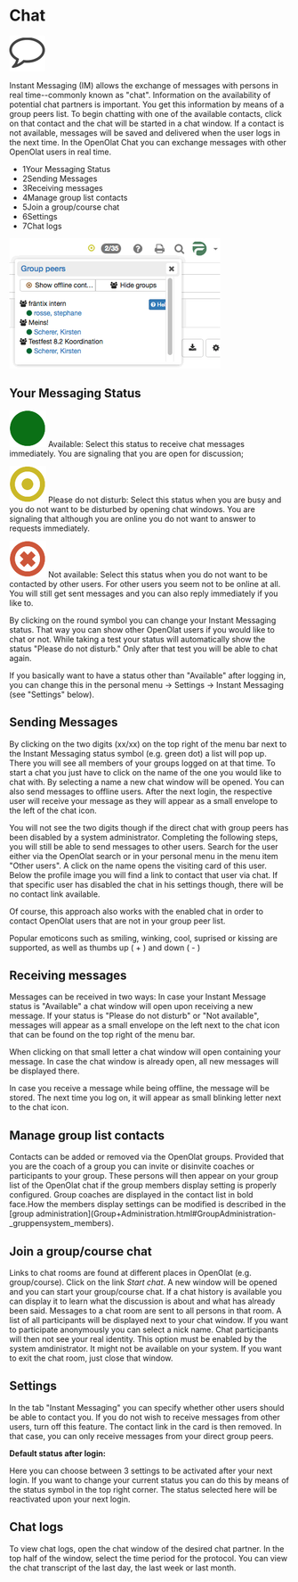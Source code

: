# Chat

![](assets/chat_icon.png)

Instant Messaging (IM) allows the exchange of messages with persons in real
time--commonly known as "chat". Information on the availability of potential
chat partners is important. You get this information by means of a group peers
list. To begin chatting with one of the available contacts, click on that
contact and the chat will be started in a chat window. If a contact is not
available, messages will be saved and delivered when the user logs in the next
time.  In the OpenOlat Chat you can exchange messages with other OpenOlat
users in real time.

  

  

  

  * 1Your Messaging Status
  * 2Sending Messages
  * 3Receiving messages
  * 4Manage group list contacts
  * 5Join a group/course chat
  * 6Settings
  * 7Chat logs

  

![](assets/chat_group.gif)

## Your Messaging Status

![](assets/available.png)
Available: Select this status to receive chat messages immediately. You are
signaling that you are open for discussion;

![](assets/nodisturb.png)
Please do not disturb: Select this status when you are busy and you do not
want to be disturbed by opening chat windows. You are signaling that although
you are online you do not want to answer to requests immediately.

![](assets/notavailable.png)
Not available: Select this status when you do not want to be contacted by
other users. For other users you seem not to be online at all. You will still
get sent messages and you can also reply immediately if you like to.

By clicking on the round symbol you can change your Instant Messaging status.
That way you can show other OpenOlat users if you would like to chat or not.
While taking a test your status will automatically show the status "Please do
not disturb." Only after that test you will be able to chat again.

If you basically want to have a status other than "Available" after logging
in, you can change this in the personal menu → Settings → Instant Messaging
(see "Settings" below).

  

## Sending Messages

By clicking on the two digits (xx/xx) on the top right of the menu bar next to
the Instant Messaging status symbol (e.g. green dot) a list will pop up. There
you will see all members of your groups logged on at that time. To start a
chat you just have to click on the name of the one you would like to chat
with. By selecting a name a new chat window will be opened.  You can also send
messages to offline users. After the next login, the respective user will
receive your message as they will appear as a small envelope to the left of
the chat icon.

You will not see the two digits though if the direct chat with group peers has
been disabled by a system administrator. Completing the following steps, you
will still be able to send messages to other users. Search for the user either
via the OpenOlat search or in your personal menu in the menu item "Other
users". A click on the name opens the visiting card of this user. Below the
profile image you will find a link to contact that user via chat. If that
specific user has disabled the chat in his settings though, there will be no
contact link available.

Of course, this approach also works with the enabled chat in order to contact
OpenOlat users that are not in your group peer list.

Popular emoticons such as smiling, winking, cool, suprised or kissing are
supported, as well as thumbs up ( + ) and down ( - )

## Receiving messages

Messages can be received in two ways: In case your Instant Message status is
"Available" a chat window will open upon receiving a new message. If your
status is "Please do not disturb" or "Not available", messages will appear as
a small envelope on the left next to the chat icon that can be found on the
top right of the menu bar.

When clicking on that small letter a chat window will open containing your
message. In case the chat window is already open, all new messages will be
displayed there.

In case you receive a message while being offline, the message will be stored.
The next time you log on, it will appear as small blinking letter next to the
chat icon.

## Manage group list contacts

Contacts can be added or removed via the OpenOlat groups. Provided that you
are the coach of a group you can invite or disinvite coaches or participants
to your group. These persons will then appear on your group list of the
OpenOlat chat if the group members display setting is properly configured.
Group coaches are displayed in the contact list in bold face.How the members
display settings can be modified is described in the [group
administration](Group+Administration.html#GroupAdministration-
_gruppensystem_members).

## Join a group/course chat

Links to chat rooms are found at different places in OpenOlat (e.g.
group/course). Click on the link _Start chat_. A new window will be opened and
you can start your group/course chat. If a chat history is available you can
display it to learn what the discussion is about and what has already been
said. Messages to a chat room are sent to all persons in that room. A list of
all participants will be displayed next to your chat window. If you want to
participate anonymously you can select a nick name. Chat participants will
then not see your real identity. This option must be enabled by the system
amdinistrator. It might not be available on your system. If you want to exit
the chat room, just close that window.

## Settings

In the tab "Instant Messaging" you can specify whether other users should be
able to contact you. If you do not wish to receive messages from other users,
turn off this feature. The contact link in the card is then removed. In that
case, you can only receive messages from your direct group peers.

 **Default status after login:**

Here you can choose between 3 settings to be activated after your next login.
If you want to change your current status you can do this by means of the
status symbol in the top right corner. The status selected here will be
reactivated upon your next login.

## Chat logs

To view chat logs, open the chat window of the desired chat partner. In the
top half of the window, select the time period for the protocol. You can view
the chat transcript of the last day, the last week or last month.

  

